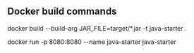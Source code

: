 
## Docker build commands

docker build --build-arg JAR_FILE=target/*.jar -t java-starter .

docker run -p 8080:8080 --name java-starter java-starter
